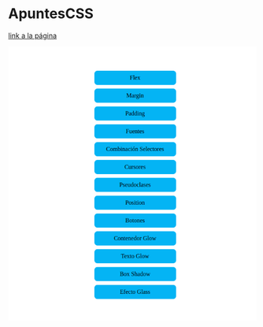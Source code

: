 # ApuntesCSS

[link a la página](https://lauraarredondodev.github.io/ApuntesCSS/)

![alt text](imagen_pagina.png "Imagen de la página de apuntes CSS")